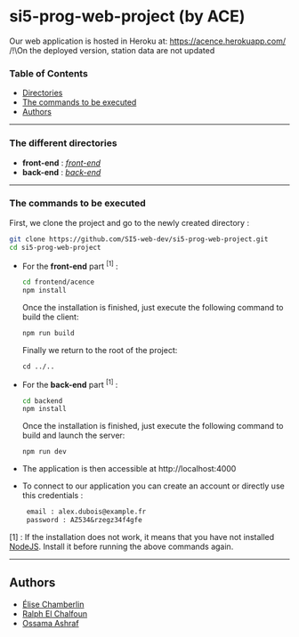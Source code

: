 # si5-prog-web-project (by ACE)

Our web application is hosted in Heroku at: https://acence.herokuapp.com/ /!\On the deployed version, station data are not updated
### Table of Contents

* [Directories](#les-différents-répertoires)
* [The commands to be executed](#les-commandes-à-exécuter)
* [Authors](#auteurs)


-----------------

### The different directories
* __front-end__ : [_front-end_](https://github.com/SI5-web-dev/si5-prog-web-project/tree/main/frontend/acence)
* __back-end__ : [_back-end_](https://github.com/SI5-web-dev/si5-prog-web-project/tree/main/backend)

-----------------

###  The commands to be executed
First, we clone the project and go to the newly created directory :
```bash
git clone https://github.com/SI5-web-dev/si5-prog-web-project.git
cd si5-prog-web-project
```

* For the __front-end__ part <sup>[1]</sup> :
    ```bash
    cd frontend/acence
    npm install
    ```
    Once the installation is finished, just execute the following command to build the client:
    ```bash
    npm run build
    ```
    Finally we return to the root of the project:
    ```
    cd ../..
    ```
 * For the __back-end__ part <sup>[1]</sup> :
     ```bash
     cd backend
     npm install
     ```
     Once the installation is finished, just execute the following command to build and launch the server:
     ```bash
     npm run dev
     ```
     
  * The application is then accessible at http://localhost:4000

  * To connect to our application you can create an account or directly use this credentials : 
     ```txt
      email : alex.dubois@example.fr
      password : AZ534&rzegz34f4gfe
     ```

[1] : If the installation does not work, it means that you have not installed [NodeJS](https://nodejs.org/en/download/). Install it before running the above commands again.

-----------------

## Authors
- [Élise Chamberlin](https://github.com/Elise-Chamberlin)
- [Ralph El Chalfoun](https://github.com/iBananos)
- [Ossama Ashraf](https://github.com/Ossama98)

